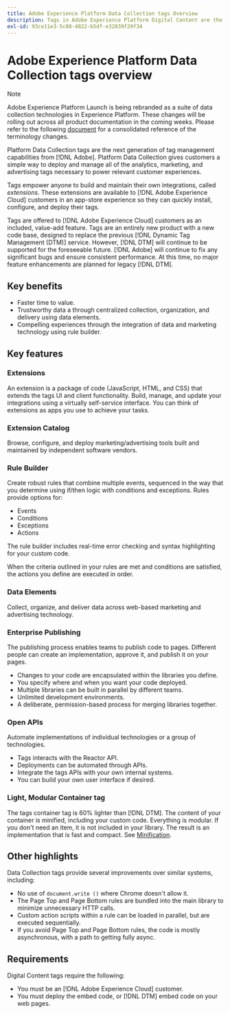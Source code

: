 ```yaml
---
title: Adobe Experience Platform Data Collection tags Overview
description: Tags in Adobe Experience Platform Digital Content are the next generation of tag management capabilities from Adobe. Platform Data Collection gives customers a simple way to deploy and manage all of the analytics, marketing, and advertising tags necessary to power relevant customer experiences.
exl-id: 93ce11e3-5c88-4822-b5df-e32839f29f34
---
```

# Adobe Experience Platform Data Collection tags overview

>[!NOTE]
>
>Adobe Experience Platform Launch is being rebranded as a suite of data collection technologies in Experience Platform. These changes will be rolling out across all product documentation in the coming weeks. Please refer to the following [document](./launch-term-updates.md) for a consolidated reference of the terminology changes.

Platform Data Collection tags are the next generation of tag management capabilities from [!DNL Adobe]. Platform Data Collection gives customers a simple way to deploy and manage all of the analytics, marketing, and advertising tags necessary to power relevant customer experiences.

Tags empower anyone to build and maintain their own integrations, called _extensions_. These extensions are available to [!DNL Adobe Experience Cloud] customers in an app-store experience so they can quickly install, configure, and deploy their tags.

Tags are offered to [!DNL Adobe Experience Cloud] customers as an included, value-add feature. Tags are an entirely new product with a new code base, designed to replace the previous [!DNL Dynamic Tag Management (DTM)] service. However, [!DNL DTM] will continue to be supported for the foreseeable future. [!DNL Adobe] will continue to fix any significant bugs and ensure consistent performance. At this time, no major feature enhancements are planned for legacy [!DNL DTM].

## Key benefits

* Faster time to value.
* Trustworthy data a through centralized collection, organization, and delivery using data elements.
* Compelling experiences through the integration of data and marketing technology using rule builder.

## Key features

### Extensions

An extension is a package of code (JavaScript, HTML, and CSS) that extends the tags UI and client functionality. Build, manage, and update your integrations using a virtually self-service interface. You can think of extensions as apps you use to achieve your tasks.

### Extension Catalog

Browse, configure, and deploy marketing/advertising tools built and maintained by independent software vendors.

### Rule Builder

Create robust rules that combine multiple events, sequenced in the way that you determine using if/then logic with conditions and exceptions. Rules provide options for:

* Events
* Conditions
* Exceptions
* Actions

The rule builder includes real-time error checking and syntax highlighting for your custom code.

When the criteria outlined in your rules are met and conditions are satisfied, the actions you define are executed in order.

### Data Elements

Collect, organize, and deliver data across web-based marketing and advertising technology.

### Enterprise Publishing

The publishing process enables teams to publish code to pages. Different people can create an implementation, approve it, and publish it on your pages.

* Changes to your code are encapsulated within the libraries you define.
* You specify where and when you want your code deployed.
* Multiple libraries can be built in parallel by different teams.
* Unlimited development environments.
* A deliberate, permission-based process for merging libraries together.

### Open APIs

Automate implementations of individual technologies or a group of technologies.

* Tags interacts with the Reactor API.
* Deployments can be automated through APIs.
* Integrate the tags APIs with your own internal systems.
* You can build your own user interface if desired.

### Light, Modular Container tag

The tags container tag is 60% lighter than [!DNL DTM]. The content of your container is minified, including your custom code. Everything is modular. If you don't need an item, it is not included in your library. The result is an implementation that is fast and compact. See [Minification](/help/launch-reference/publishing/builds.md).

## Other highlights

Data Collection tags provide several improvements over similar systems, including:

* No use of `document.write ()` where Chrome doesn't allow it.
* The Page Top and Page Bottom rules are bundled into the main library to minimize unnecessary HTTP calls.
* Custom action scripts within a rule can be loaded in parallel, but are executed sequentially.
* If you avoid Page Top and Page Bottom rules, the code is mostly asynchronous, with a path to getting fully async.

## Requirements

Digital Content tags require the following:

* You must be an [!DNL Adobe Experience Cloud] customer.
* You must deploy the embed code, or [!DNL DTM] embed code on your web pages.
